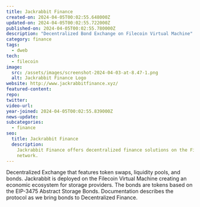 ```yaml
---
title: Jackrabbit Finance
created-on: 2024-04-05T00:02:55.648000Z
updated-on: 2024-04-05T00:02:55.722000Z
published-on: 2024-04-05T00:02:55.780000Z
description: "Decentralized Bond Exchange on Filecoin Virtual Machine"
category: finance
tags:
  - dweb
tech:
  - filecoin
image:
  src: /assets/images/screenshot-2024-04-03-at-8.47-1.png
  alt: Jackrabbit Finance Logo
website: http://www.jackrabbitfinance.xyz/
featured-content:
repo:
twitter:
video-url:
year-joined: 2024-04-05T00:02:55.839000Z
news-update:
subcategories:
  - finance
seo:
  title: Jackrabbit Finance
  description:
    Jackrabbit Finance offers decentralized finance solutions on the Filecoin
    network.
---
```


Decentralized Exchange that features token swaps, liquidity pools, and bonds. Jackrabbit is deployed on the Filecoin Virtual Machine creating an economic ecosystem for storage providers. The bonds are tokens based on the EIP-3475 Abstract Storage Bonds. Documentation describes the protocol as we bring bonds to Decentralized Finance.
